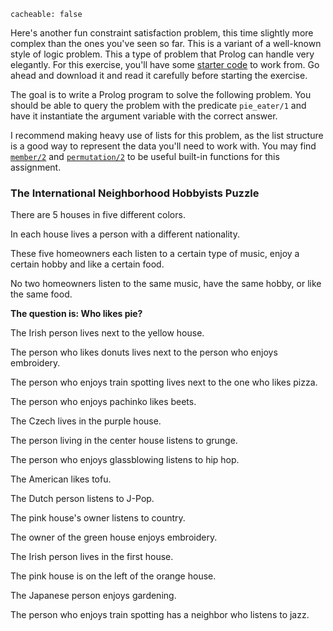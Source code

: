 ```
cacheable: false
```

Here's another fun constraint satisfaction problem, this time slightly more complex than the ones you've seen so far. This is a variant of a well-known style of logic problem. This a type of problem that Prolog can handle very elegantly. For this exercise, you'll have some [starter code](https://mathcs.pugetsound.edu//~tmullen/secure/s18plp/international_hobbyists_starter.pl) to work from. Go ahead and download it and read it carefully before starting the exercise.

The goal is to write a Prolog program to solve the following problem. You should be able to query the problem with the predicate `pie_eater/1` and have it instantiate the argument variable with the correct answer.

I recommend making heavy use of lists for this problem, as the list structure is a good way to represent the data you'll need to work with. You may find [`member/2`](http://www.swi-prolog.org/pldoc/man?predicate=member/2) and  [`permutation/2`](http://www.swi-prolog.org/pldoc/man?predicate=permutation/2) to be useful built-in functions for this assignment.


### The International Neighborhood Hobbyists Puzzle

There are 5 houses in five different colors.

In each house lives a person with a different nationality.

These five homeowners each listen to a certain type of music,
enjoy a certain hobby and like a certain food.

No two homeowners listen to the same music, have the same hobby, or like the same food.

**The question is: Who likes pie?**

The Irish person lives next to the yellow house.

The person who likes donuts lives next to the person who enjoys embroidery.

The person who enjoys train spotting lives next to the one who likes pizza.

The person who enjoys pachinko likes beets.

The Czech lives in the purple house.

The person living in the center house listens to grunge.

The person who enjoys glassblowing listens to hip hop.

The American likes tofu.

The Dutch person listens to J-Pop.

The pink house's owner listens to country.

The owner of the green house enjoys embroidery.

The Irish person lives in the first house.

The pink house is on the left of the orange house.

The Japanese person enjoys gardening.

The person who enjoys train spotting has a neighbor who listens to jazz.
